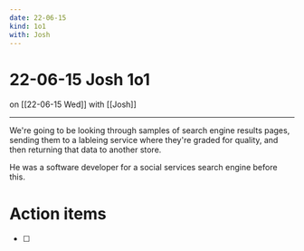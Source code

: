 ```yaml
---
date: 22-06-15
kind: 1o1
with: Josh
---
```

# 22-06-15 Josh 1o1
on [[22-06-15 Wed]]
with [[Josh]]

---
We're going to be looking through samples of search engine results pages, sending them to a lableing service where they're graded for quality, and then returning that data to another store.

He was a software developer for a social services search engine before this. 

# Action items
- [ ] 